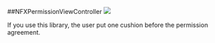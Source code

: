 ##NFXPermissionViewController
![](http://i.imgur.com/bnXxsTn.png)

If you use this library, the user put one cushion before the permission agreement.

